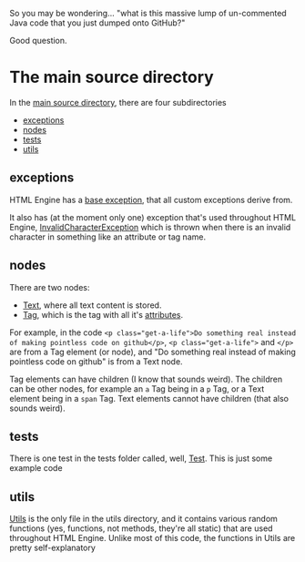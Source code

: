 So you may be wondering... "what is this massive lump of un-commented Java code that you just dumped onto GitHub?"

Good question.


# The main source directory
In the [main source directory](src/HTMLEngine), there are four subdirectories
- [exceptions](#exceptions)
- [nodes](#nodes)
- [tests](#tests)
- [utils](#tests)


## exceptions
HTML Engine has a [base exception](src/HTMLEngine/exceptions/BaseException.java), that all custom exceptions derive from.

It also has (at the moment only one) exception that's used throughout HTML Engine, [InvalidCharacterException](src/HTMLEngine/exception/InvalidCharacterException.java) which is thrown when there is an invalid character in something like an attribute or tag name.


## nodes
There are two nodes:
- [Text](src/HTMLEngine/nodes/Text.java), where all text content is stored.
- [Tag](src/HTMLEngine/nodes/tag/Tag.java), which is the tag with all it's [attributes](src/HTMLEngine/nodes/tag/Attribute.java).

For example, in the code ``<p class="get-a-life">Do something real instead of making pointless code on github</p>``, ``<p class="get-a-life">`` and ``</p>`` are from a Tag element (or node), and "Do something real instead of making pointless code on github" is from a Text node. 

Tag elements can have children (I know that sounds weird). The children can be other nodes, for example an ``a`` Tag being in a ``p`` Tag, or a Text element being in a ``span`` Tag.
Text elements cannot have children (that also sounds weird).

## tests
There is one test in the tests folder called, well, [Test](src/HTMLEngine/tests/Test.java). This is just some example code

## utils
[Utils](src/HTMLEngine/utils/Utils.java) is the only file in the utils directory, and it contains various random functions (yes, functions, not methods, they're all static) that are used throughout HTML Engine. Unlike most of this code, the functions in Utils are pretty self-explanatory
